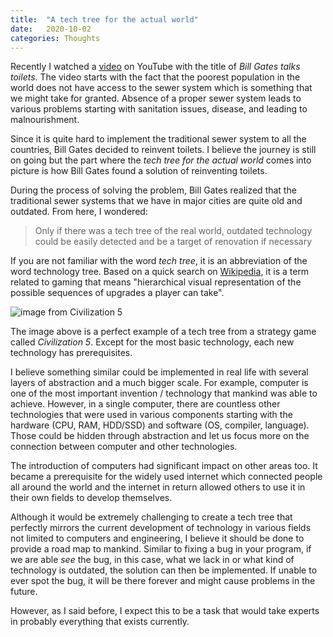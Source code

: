 ```yaml
---
title:  "A tech tree for the actual world"
date:   2020-10-02
categories: Thoughts
---
```


Recently I watched a [video](https://www.youtube.com/watch?v=82pmo53FQIY) on YouTube with the title of *Bill Gates talks toilets*.
The video starts with the fact that the poorest population in the world does not have access to the sewer system which is something that we might take for granted.
Absence of a proper sewer system leads to various problems starting with sanitation issues, disease, and leading to malnourishment.

Since it is quite hard to implement the traditional sewer system to all the countries, Bill Gates decided to reinvent toilets.
I believe the journey is still on going but the part where the *tech tree for the actual world* comes into picture is how Bill Gates found a solution of reinventing toilets.

During the process of solving the problem, Bill Gates realized that the traditional sewer systems that we have in major cities are quite old and outdated.
From here, I wondered:

> Only if there was a tech tree of the real world, outdated technology could be easily detected and be a target of renovation if necessary

If you are not familiar with the word *tech tree*, it is an abbreviation of the word technology tree.
Based on a quick search on [Wikipedia](https://en.wikipedia.org/wiki/Technology_tree), it is a term related to gaming that means "hierarchical visual representation of the possible sequences of upgrades a player can take".

![image from Civilization 5](https://scalar.usc.edu/works/empire-of-the-earth-piece-done-in-the-hexagonal-style-of-sid-meier/media/CivTechTree.jpg)

The image above is a perfect example of a tech tree from a strategy game called *Civilization 5*.
Except for the most basic technology, each new technology has prerequisites.

I believe something similar could be implemented in real life with several layers of abstraction and a much bigger scale.
For example, computer is one of the most important invention / technology that mankind was able to achieve.
However, in a single computer, there are countless other technologies that were used in various components starting with the hardware (CPU, RAM, HDD/SSD) and software (OS, compiler, language).
Those could be hidden through abstraction and let us focus more on the connection between computer and other technologies.

The introduction of computers had significant impact on other areas too.
It became a prerequisite for the widely used internet which connected people all around the world and the internet in return allowed others to use it in their own fields to develop themselves.

Although it would be extremely challenging to create a tech tree that perfectly mirrors the current development of technology in various fields not limited to computers and engineering, I believe it should be done to provide a road map to mankind.
Similar to fixing a bug in your program, if we are able *see* the bug, in this case, what we lack in or what kind of technology is outdated, the solution can then be implemented.
If unable to ever spot the bug, it will be there forever and might cause problems in the future.

However, as I said before, I expect this to be a task that would take experts in probably everything that exists currently.